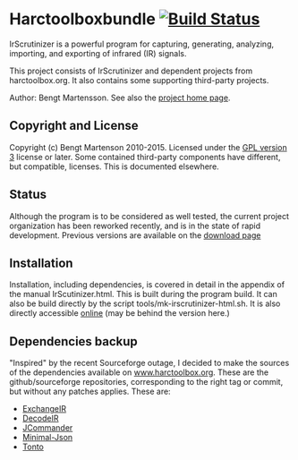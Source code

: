 # Harctoolboxbundle [![Build Status](https://travis-ci.org/bengtmartensson/harctoolboxbundle.svg?branch=master)](https://travis-ci.org/bengtmartensson/harctoolboxbundle)
IrScrutinizer is a powerful program for capturing, generating,
analyzing, importing, and exporting of infrared (IR) signals.

This project consists of IrScrutinizer and dependent projects from
harctoolbox.org. It also contains some supporting third-party projects.

Author: Bengt Martensson.
See also the [project home page](http://www.harctoolbox.org).

## Copyright and License

Copyright (c) Bengt Martenson 2010-2015.
Licensed under the [GPL version 3](http://www.gnu.org/licenses/gpl.html) license or later.
Some contained third-party components have different, but compatible, licenses. This is documented elsewhere.

## Status

Although the program is to be considered as well tested, the current
project organization has been reworked recently, and is in the state
of rapid development. Previous versions are available on the
[download page](http://www.harctoolbox.org/downloads/index.html)

## Installation

Installation, including dependencies, is covered in detail in the
appendix of the manual IrScutinizer.html. This is built during the
program build. It can also be build directly by the script
tools/mk-irscrutinizer-html.sh.  It is also directly accessible
[online](http://www.harctoolbox.org/IrScrutinizer.html#Appendix.+Building+from+sources)
(may be behind the version here.)

## Dependencies backup

"Inspired" by the recent Sourceforge outage, I decided to make the sources of the
dependencies available on www.harctoolbox.org. These are the
github/sourceforge repositories, corresponding to the right tag or
commit, but without any patches applies. These are:

* [ExchangeIR](http://www.harctoolbox.org/downloads/exchangeir.tar.gz)
* [DecodeIR](http://www.harctoolbox.org/downloads/decodeir.tar.gz)
* [JCommander](http://www.harctoolbox.org/downloads/jcommander.tar.gz)
* [Minimal-Json](http://www.harctoolbox.org/downloads/minimal-json.tar.gz)
* [Tonto](http://www.harctoolbox.org/downloads/tonto.tar.gz)

